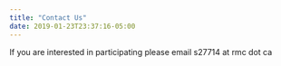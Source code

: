 ```yaml
---
title: "Contact Us"
date: 2019-01-23T23:37:16-05:00
---
```


If you are interested in participating please email s27714 at rmc dot ca


